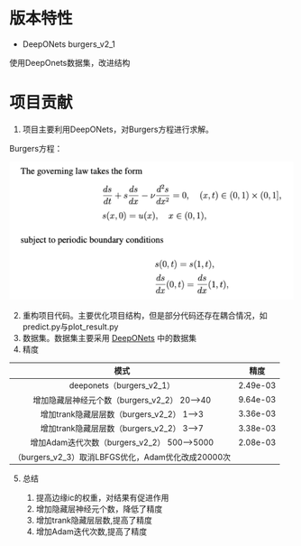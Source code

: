 # 版本特性

- DeepONets burgers_v2_1

使用DeepOnets数据集，改进结构

# 项目贡献

1. 项目主要利用DeepONets，对Burgers方程进行求解。

Burgers方程：

![](md_file/bugers_equation.png)

2. 重构项目代码。主要优化项目结构，但是部分代码还存在耦合情况，如predict.py与plot_result.py
3. 数据集。数据集主要采用 [DeepONets](https://github.com/PredictiveIntelligenceLab/Physics-informed-DeepONets.git) 中的数据集
4. 精度

|                   模式                   | 精度       |
|:--------------------------------------:|----------|
|        deeponets（burgers_v2_1）         | 2.49e-03 |
|    增加隐藏层神经元个数（burgers_v2_2） 20-->40    | 9.64e-03 |
|    增加trank隐藏层层数（burgers_v2_2） 1-->3    | 3.36e-03 |
|    增加trank隐藏层层数（burgers_v2_2） 3-->7    | 3.38e-03 |
|  增加Adam迭代次数（burgers_v2_2） 500-->5000   | 2.08e-03 |
| （burgers_v2_3）取消LBFGS优化，Adam优化改成20000次 |          |

5. 总结

    1. 提高边缘ic的权重，对结果有促进作用
    2. 增加隐藏层神经元个数，降低了精度
    3. 增加trank隐藏层层数,提高了精度
    4. 增加Adam迭代次数,提高了精度

